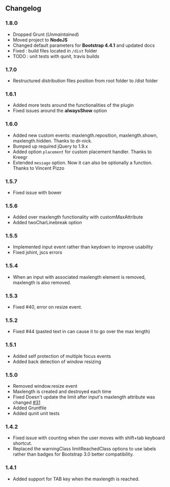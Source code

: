 ## Changelog

### 1.8.0

* Dropped Grunt (*Unmaintained*)
* Moved project to **NodeJS**
* Changed default parameters for **Bootstrap 4.4.1** and updated docs
* Fixed : build files located in `/dist` folder
* TODO : unit tests with qunit, travis builds

### 1.7.0
* Restructured distribution files position from root folder to /dist folder

### 1.6.1
* Added more tests around the functionalities of the plugin
* Fixed issues around the **alwaysShow** option

### 1.6.0
* Added new custom events: maxlength.reposition, maxlength.shown, maxlength.hidden. Thanks to dr-nick.
* Bumped up required jQuery to 1.9.x
* Added option `placement` for custom placement handler. Thanks to Kreegr
* Extended `message` option. Now it can also be optionally a function. Thanks to Vincent Pizzo

### 1.5.7
* Fixed issue with bower

### 1.5.6
*   Added over maxlength functionality with customMaxAttribute
*   Added twoCharLinebreak option

### 1.5.5
*   Implemented input event rather than keydown to improve usability
* Fixed jshint, jscs errors

### 1.5.4

* When an input with associated maxlength element is removed, maxlength is also removed.

### 1.5.3

* Fixed #40, error on resize event.

### 1.5.2

*   Fixed #44 (pasted text in can cause it to go over the max length)

### 1.5.1

*   Added self protection of multiple focus events
*   Added back detection of window resizing

### 1.5.0

*   Removed window.resize event
*   Maxlength is created and destroyed each time
*   Fixed Doesn't update the limit after input's maxlength attribute was changed [#31](https://github.com/mimo84/bootstrap-maxlength/issues/31)
*   Added Gruntfile
*   Added qunit unit tests

### 1.4.2

* Fixed issue with counting when the user moves with shift+tab keyboard shortcut.
* Replaced the warningClass limitReachedClass options to use labels rather than badges for Bootstrap 3.0 better compatibility.

### 1.4.1

* Added support for TAB key when the maxlength is reached.
